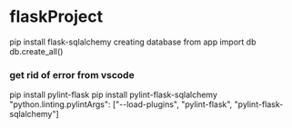 # flaskProject
pip install flask-sqlalchemy
creating database
from app import db
db.create_all()
### get rid of error from vscode

pip install pylint-flask
pip install pylint-flask-sqlalchemy
"python.linting.pylintArgs": ["--load-plugins", "pylint-flask", "pylint-flask-sqlalchemy"]
